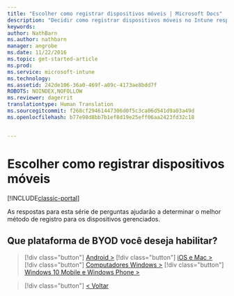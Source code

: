 ```yaml
---
title: "Escolher como registrar dispositivos móveis | Microsoft Docs"
description: "Decidir como registrar dispositivos móveis no Intune respondendo algumas perguntas simples"
keywords: 
author: NathBarn
ms.author: nathbarn
manager: angrobe
ms.date: 11/22/2016
ms.topic: get-started-article
ms.prod: 
ms.service: microsoft-intune
ms.technology: 
ms.assetid: 242de106-36a0-469f-a89c-4173ae8bdd7f
ROBOTS: NOINDEX,NOFOLLOW
ms.reviewer: dagerrit
translationtype: Human Translation
ms.sourcegitcommit: f268cf29461447306d0f5c3ca06d541d9a03a49d
ms.openlocfilehash: b77e98d8bb7b1ef8d19e25eff06aa2423fd32c18


---
```

# <a name="choose-how-to-enroll-mobile-devices"></a>Escolher como registrar dispositivos móveis

[!INCLUDE[classic-portal](../includes/classic-portal.md)]

As respostas para esta série de perguntas ajudarão a determinar o melhor método de registro para os dispositivos gerenciados.

## <a name="which-byod-platform-do-you-want-to-enable"></a>**Que plataforma de BYOD você deseja habilitar?**

> [!div class="button"]
[Android >](/intune/deploy-use/set-up-android-management-with-microsoft-intune)
> [!div class="button"]
[iOS e Mac >](/intune/deploy-use/set-up-ios-and-mac-management-with-microsoft-intune)
> [!div class="button"]
[Computadores Windows >](/intune/deploy-use/set-up-windows-device-management-with-microsoft-intune)
> [!div class="button"]
[Windows 10 Mobile e Windows Phone >](/intune/deploy-use/set-up-windows-phone-management-with-microsoft-intune)


> [!div class="button"]
[< Voltar](choose-how-to-enroll-devices1.md)



<!--HONumber=Dec16_HO3-->


